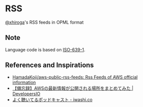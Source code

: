 # RSS
[@xhiroga](https://github.com/xhiroga)'s RSS feeds in OPML format


## Note

Language code is based on [ISO-639-1](https://en.wikipedia.org/wiki/List_of_ISO_639-1_codes).


## References and Inspirations

- [HamadaKoji/aws\-public\-rss\-feeds: Rss Feeds of AWS official information](https://github.com/HamadaKoji/aws-public-rss-feeds)
- [【備忘録】AWSの最新情報が公開される場所をまとめてみた \| DevelopersIO](https://dev.classmethod.jp/articles/latest-information-about-aws/)
- [よく聴いてるポッドキャスト - iwashi.co](https://iwashi.co/2020/06/27/Podcasts2020)
